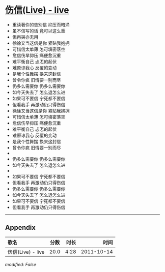 # [伤信(Live) - live](https://music.163.com/song?id=64213)

* 重读著你的告别信 抑压而暗涌
* 虽不信写的话 竟可以这么重
* 但再哭亦无用
* 徐徐又当这信是你 紧贴我抱拥
* 可惜信太单薄 怎可填密落空
* 愈信伤早抑压 痛便愈沉重
* 难平衡自己 忐忑的起伏
* 难原谅我心 反覆的变动
* 是我个性舞摆 换来这封信
* 曾令你疯 旧情要一别而尽
* 仍多么需要你 仍多么需要你
* 如今天失去了 怎么退怎么进
* 如果可不要信 宁死都不要信
* 但看我手 再激动仍只得伤信
* 徐徐又当这信是你 紧贴我抱拥
* 可惜信太单薄 怎可填密落空
* 愈信伤早抑压 痛便愈沉重
* 难平衡自己 忐忑的起伏
* 难原谅我心 反覆的变动
* 是我个性舞摆 换来这封信
* 曾令你疯 旧情要一别而尽
* 
* 仍多么需要你 仍多么需要你
* 如今天失去了 怎么退怎么进
* 
* 如果可不要信 宁死都不要信
* 但看我手 再激动仍只得伤信
* 仍多么需要你 仍多么需要你
* 如今天失去了 怎么退怎么进
* 如果可不要信 宁死都不要信
* 但看我手 再激动仍只得伤信


---

## Appendix

|歌名|分数|时长|时间|
|:---|:---:|---:|---:|
|伤信(Live) - live|20.0|4:28|2011-10-14

*modified: False*